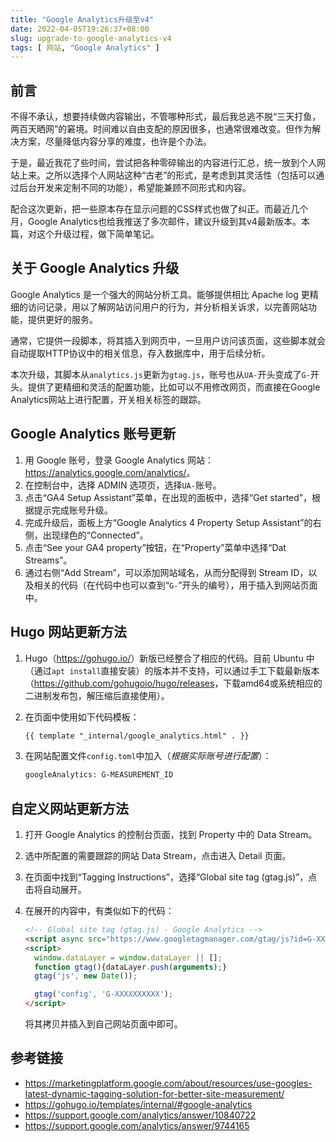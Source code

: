 ```yaml
---
title: "Google Analytics升级至v4"
date: 2022-04-05T19:26:37+08:00
slug: upgrade-to-google-analytics-v4
tags: [ 网站, "Google Analytics" ]
---
```


## 前言

不得不承认，想要持续做内容输出，不管哪种形式，最后我总逃不脱“三天打鱼，两百天晒网”的窘境。时间难以自由支配的原因很多，也通常很难改变。但作为解决方案，尽量降低内容分享的难度，也许是个办法。

于是，最近我花了些时间，尝试把各种零碎输出的内容进行汇总，统一放到个人网站上来。之所以选择个人网站这种“古老”的形式，是考虑到其灵活性（包括可以通过后台开发来定制不同的功能），希望能兼顾不同形式和内容。

配合这次更新，把一些原本存在显示问题的CSS样式也做了纠正。而最近几个月，Google Analytics也给我推送了多次邮件，建议升级到其v4最新版本。本篇，对这个升级过程，做下简单笔记。

## 关于 Google Analytics 升级

Google Analytics 是一个强大的网站分析工具。能够提供相比 Apache log 更精细的访问记录，用以了解网站访问用户的行为，并分析相关诉求，以完善网站功能，提供更好的服务。

通常，它提供一段脚本，将其插入到网页中，一旦用户访问该页面，这些脚本就会自动提取HTTP协议中的相关信息，存入数据库中，用于后续分析。

本次升级，其脚本从`analytics.js`更新为`gtag.js`，账号也从`UA-`开头变成了`G-`开头。提供了更精细和灵活的配置功能，比如可以不用修改网页，而直接在Google Analytics网站上进行配置，开关相关标签的跟踪。

## Google Analytics 账号更新

1. 用 Google 账号，登录 Google Analytics 网站： <https://analytics.google.com/analytics/>。
2. 在控制台中，选择 ADMIN 选项页，选择`UA-`账号。
3. 点击“GA4 Setup Assistant”菜单，在出现的面板中，选择“Get started”，根据提示完成账号升级。
4. 完成升级后，面板上方“Google Analytics 4 Property Setup Assistant”的右侧，出现绿色的“Connected”。
5. 点击“See your GA4 property”按钮，在“Property”菜单中选择“Dat Streams”。
6. 通过右侧“Add Stream”，可以添加网站域名，从而分配得到 Stream ID，以及相关的代码（在代码中也可以查到“`G-`”开头的编号），用于插入到网站页面中。

## Hugo 网站更新方法

1. Hugo（<https://gohugo.io/>）新版已经整合了相应的代码。目前 Ubuntu 中（通过`apt install`直接安装）的版本并不支持，可以通过手工下载最新版本（<https://github.com/gohugoio/hugo/releases>，下载amd64或系统相应的二进制发布包，解压缩后直接使用）。

2. 在页面中使用如下代码模板：

    ```html
    {{ template "_internal/google_analytics.html" . }}
    ```

3. 在网站配置文件`config.toml`中加入（*根据实际账号进行配置*）：

    ```txt
    googleAnalytics: G-MEASUREMENT_ID
    ```

## 自定义网站更新方法

1. 打开 Google Analytics 的控制台页面，找到 Property 中的 Data Stream。

2. 选中所配置的需要跟踪的网站 Data Stream，点击进入 Detail 页面。

3. 在页面中找到“Tagging Instructions”，选择“Global site tag (gtag.js)”，点击将自动展开。

4. 在展开的内容中，有类似如下的代码：

    ```html
    <!-- Global site tag (gtag.js) - Google Analytics -->
    <script async src="https://www.googletagmanager.com/gtag/js?id=G-XXXXXXXXXX"></script>
    <script>
      window.dataLayer = window.dataLayer || [];
      function gtag(){dataLayer.push(arguments);}
      gtag('js', new Date());

      gtag('config', 'G-XXXXXXXXXX');
    </script>
    ```

    将其拷贝并插入到自己网站页面中即可。

## 参考链接

* <https://marketingplatform.google.com/about/resources/use-googles-latest-dynamic-tagging-solution-for-better-site-measurement/>
* <https://gohugo.io/templates/internal/#google-analytics>
* <https://support.google.com/analytics/answer/10840722>
* <https://support.google.com/analytics/answer/9744165>
